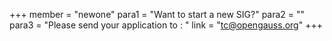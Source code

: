 +++
member = "newone"
para1 = "Want to start a new SIG?"
para2 = ""
para3 = "Please send your application to : "
link = "tc@opengauss.org"
+++